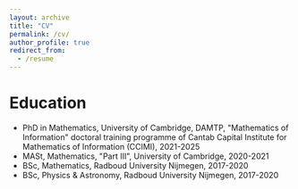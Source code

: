 ```yaml
---
layout: archive
title: "CV"
permalink: /cv/
author_profile: true
redirect_from:
  - /resume
---
```


<!-- {% include base_path %} -->

Education
======
* PhD in Mathematics, University of Cambridge, DAMTP, "Mathematics of Information" doctoral training programme of Cantab Capital Institute for Mathematics of Information (CCIMI), 2021-2025
* MASt, Mathematics, "Part III", University of Cambridge, 2020-2021
* BSc, Mathematics, Radboud University Nijmegen, 2017-2020
* BSc, Physics & Astronomy, Radboud University Nijmegen, 2017-2020